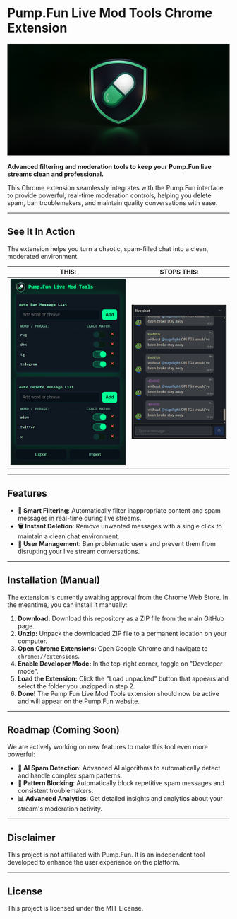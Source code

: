 # Pump.Fun Live Mod Tools Chrome Extension

![Pump.Fun Live Mod Tools Banner](Images/wesbitebanner.png)

**Advanced filtering and moderation tools to keep your Pump.Fun live streams clean and professional.**

This Chrome extension seamlessly integrates with the Pump.Fun interface to provide powerful, real-time moderation controls, helping you delete spam, ban troublemakers, and maintain quality conversations with ease.

---

## See It In Action

The extension helps you turn a chaotic, spam-filled chat into a clean, moderated environment.

| THIS:                                                                                             | STOPS THIS:                                                                 |
| ------------------------------------------------------------------------------------------------- | --------------------------------------------------------------------------- |
| ![Extension Screenshot](Images/ExtensionScreenshot.png) | ![Spam Example](Images/spamexample.png) |

---

## Features

-   **🧠 Smart Filtering**: Automatically filter inappropriate content and spam messages in real-time during live streams.
-   **🗑️ Instant Deletion**: Remove unwanted messages with a single click to maintain a clean chat environment.
-   **🚫 User Management**: Ban problematic users and prevent them from disrupting your live stream conversations.

---

## Installation (Manual)

The extension is currently awaiting approval from the Chrome Web Store. In the meantime, you can install it manually:

1.  **Download:** Download this repository as a ZIP file from the main GitHub page.
2.  **Unzip:** Unpack the downloaded ZIP file to a permanent location on your computer.
3.  **Open Chrome Extensions:** Open Google Chrome and navigate to `chrome://extensions`.
4.  **Enable Developer Mode:** In the top-right corner, toggle on "Developer mode".
5.  **Load the Extension:** Click the "Load unpacked" button that appears and select the folder you unzipped in step 2.
6.  **Done!** The Pump.Fun Live Mod Tools extension should now be active and will appear on the Pump.Fun website.

---

## Roadmap (Coming Soon)

We are actively working on new features to make this tool even more powerful:

-   **🤖 AI Spam Detection**: Advanced AI algorithms to automatically detect and handle complex spam patterns.
-   **🔁 Pattern Blocking**: Automatically block repetitive spam messages and consistent troublemakers.
-   **📊 Advanced Analytics**: Get detailed insights and analytics about your stream's moderation activity.

---

## Disclaimer

This project is not affiliated with Pump.Fun. It is an independent tool developed to enhance the user experience on the platform.

---

## License

This project is licensed under the MIT License.
